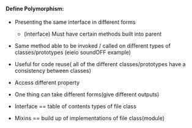 #### Define Polymorphism:

- Presenting the same interface in different forms
  - (interface) Must have certain methods built into parent

- Same method able to be invoked / called on different types of classes/prototypes (eieio soundOFF example)

- Useful for code reuse( all of the different classes/prototypes have a consistency between classes)

- Access different property

- One thing can take different forms(give different outputs)

- Interface == table of contents types of file class

- Mixins == build up of implementations of file class(module)
